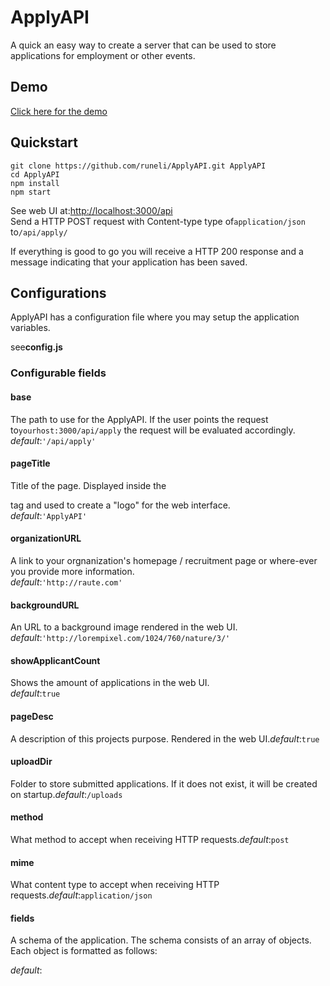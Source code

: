 # ApplyAPI

A quick an easy way to create a server that can be used to store applications for employment or other events.

## Demo

[Click here for the demo](http://demo/)

## Quickstart

    git clone https://github.com/runeli/ApplyAPI.git ApplyAPI
    cd ApplyAPI
    npm install
    npm start

See web UI at:[http://localhost:3000/api](http://localhost:3000/api)  
Send a HTTP POST request with Content-type type of`application/json` to`/api/apply/`

If everything is good to go you will receive a HTTP 200 response and a message indicating that your application has been saved.

## Configurations

ApplyAPI has a configuration file where you may setup the application variables.

see**config.js**

### Configurable fields

#### base

The path to use for the ApplyAPI. If the user points the request to`yourhost:3000/api/apply` the request will be evaluated accordingly.  
_default_:`'/api/apply'`

#### pageTitle

Title of the page. Displayed inside the

 tag and used to create a "logo" for the web interface.  
_default_:`'ApplyAPI'`
#### organizationURL

A link to your orgnanization's homepage / recruitment page or where-ever you provide more information.  
_default_:`'http://raute.com'`

#### backgroundURL

An URL to a background image rendered in the web UI.  
_default_:`'http://lorempixel.com/1024/760/nature/3/'`

#### showApplicantCount

Shows the amount of applications in the web UI.  
_default_:`true`

#### pageDesc

A description of this projects purpose. Rendered in the web UI._default_:`true`

#### uploadDir

Folder to store submitted applications. If it does not exist, it will be created on startup._default_:`/uploads`

#### method

What method to accept when receiving HTTP requests._default_:`post`

#### mime

What content type to accept when receiving HTTP requests._default_:`application/json`

#### fields

A schema of the application. The schema consists of an array of objects. Each object is formatted as follows:

_default_:
